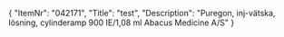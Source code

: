{
  "ItemNr": "042171",
  "Title": "test",
  "Description": "Puregon, inj-vätska, lösning, cylinderamp 900 IE/1,08 ml Abacus Medicine A/S"
}